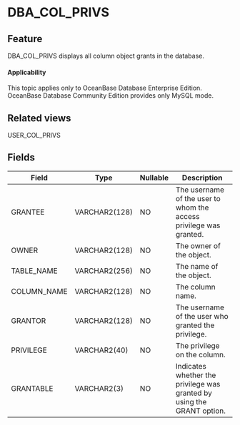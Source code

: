 DBA_COL_PRIVS
==================================

Feature
-----------

DBA_COL_PRIVS displays all column object grants in the database.

<main id="notice" >
    <h4>Applicability</h4>
    <p>This topic applies only to OceanBase Database Enterprise Edition. OceanBase Database Community Edition provides only MySQL mode. </p>
  </main>

Related views
-------------

USER_COL_PRIVS






Fields
-------------



| **Field**   | **Type**      | **Nullable** | **Description**                                                        |
|-------------|---------------|--------------|------------------------------------------------------------------------|
| GRANTEE     | VARCHAR2(128) | NO           | The username of the user to whom the access privilege was granted.     |
| OWNER       | VARCHAR2(128) | NO           | The owner of the object.                                               |
| TABLE_NAME  | VARCHAR2(256) | NO           | The name of the object.                                                |
| COLUMN_NAME | VARCHAR2(128) | NO           | The column name.                                                       |
| GRANTOR     | VARCHAR2(128) | NO           | The username of the user who granted the privilege.                    |
| PRIVILEGE   | VARCHAR2(40)  | NO           | The privilege on the column.                                           |
| GRANTABLE   | VARCHAR2(3)   | NO           | Indicates whether the privilege was granted by using the GRANT option. |


